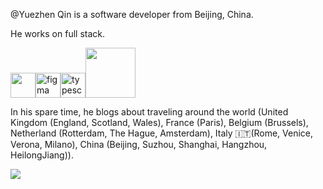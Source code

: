 @Yuezhen Qin is a software developer from Beijing, China.

He works on full stack.

<p align="left"><a href="https://www.gnu.org/software/bash/" target="_blank" rel="noreferrer"><img src="https://www.vectorlogo.zone/logos/gnu_bash/gnu_bash-icon.svg" width="40" height="40"/></a><a href="https://www.figma.com/" target="_blank" rel="noreferrer"><img src="https://www.vectorlogo.zone/logos/figma/figma-icon.svg" alt="figma" width="40" height="40"/></a><a href="https://www.typescriptlang.org/" target="_blank" rel="noreferrer"><img src="https://cdn.worldvectorlogo.com/logos/typescript.svg" alt="typescript" width="40" height="40"/></a><a><img src="https://www.vectorlogo.zone/logos/java/java-horizontal.svg" width="80"></a></p>



In his spare time, he blogs about traveling around the world (United Kingdom (England, Scotland, Wales), France (Paris), Belgium (Brussels), Netherland (Rotterdam, The Hague, Amsterdam), Italy 🇮🇹(Rome, Venice, Verona, Milano), China (Beijing, Suzhou, Shanghai, Hangzhou, HeilongJiang)).

<!---
YuezhenQin/YuezhenQin is a ✨ special ✨ repository because its `README.md` (this file) appears on your GitHub profile.
You can click the Preview link to take a look at your changes.
--->

![](https://komarev.com/ghpvc/?username=YuezhenQin&color=ff69b4)
